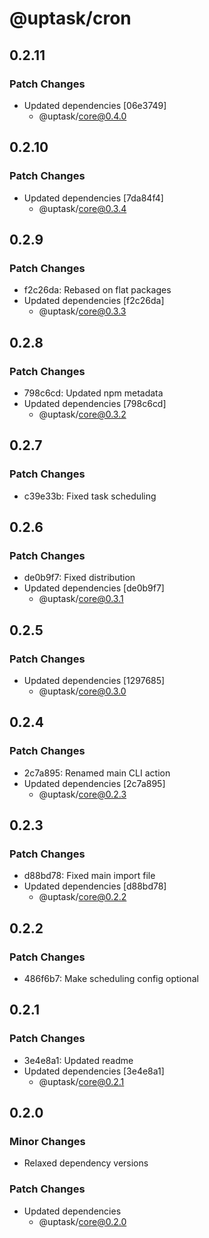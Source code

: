 # @uptask/cron

## 0.2.11

### Patch Changes

- Updated dependencies [06e3749]
  - @uptask/core@0.4.0

## 0.2.10

### Patch Changes

- Updated dependencies [7da84f4]
  - @uptask/core@0.3.4

## 0.2.9

### Patch Changes

- f2c26da: Rebased on flat packages
- Updated dependencies [f2c26da]
  - @uptask/core@0.3.3

## 0.2.8

### Patch Changes

- 798c6cd: Updated npm metadata
- Updated dependencies [798c6cd]
  - @uptask/core@0.3.2

## 0.2.7

### Patch Changes

- c39e33b: Fixed task scheduling

## 0.2.6

### Patch Changes

- de0b9f7: Fixed distribution
- Updated dependencies [de0b9f7]
  - @uptask/core@0.3.1

## 0.2.5

### Patch Changes

- Updated dependencies [1297685]
  - @uptask/core@0.3.0

## 0.2.4

### Patch Changes

- 2c7a895: Renamed main CLI action
- Updated dependencies [2c7a895]
  - @uptask/core@0.2.3

## 0.2.3

### Patch Changes

- d88bd78: Fixed main import file
- Updated dependencies [d88bd78]
  - @uptask/core@0.2.2

## 0.2.2

### Patch Changes

- 486f6b7: Make scheduling config optional

## 0.2.1

### Patch Changes

- 3e4e8a1: Updated readme
- Updated dependencies [3e4e8a1]
  - @uptask/core@0.2.1

## 0.2.0

### Minor Changes

- Relaxed dependency versions

### Patch Changes

- Updated dependencies
  - @uptask/core@0.2.0

